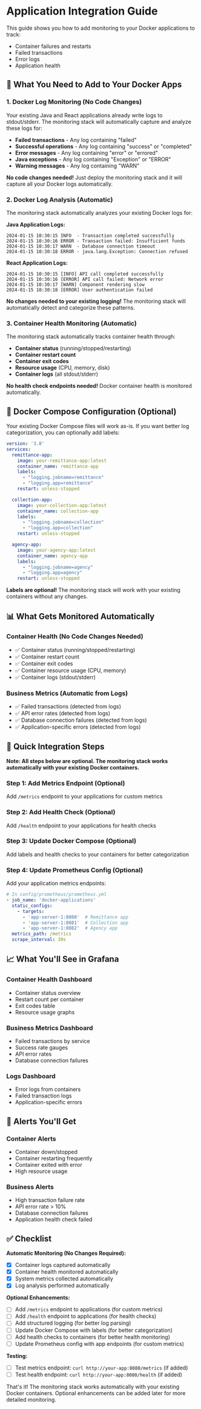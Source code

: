 # Application Integration Guide

This guide shows you how to add monitoring to your Docker applications to track:
- Container failures and restarts
- Failed transactions
- Error logs
- Application health

## 🐳 What You Need to Add to Your Docker Apps

### 1. **Docker Log Monitoring (No Code Changes)**

Your existing Java and React applications already write logs to stdout/stderr. The monitoring stack will automatically capture and analyze these logs for:

- **Failed transactions** - Any log containing "failed"
- **Successful operations** - Any log containing "success" or "completed"  
- **Error messages** - Any log containing "error" or "errored"
- **Java exceptions** - Any log containing "Exception" or "ERROR"
- **Warning messages** - Any log containing "WARN"

**No code changes needed!** Just deploy the monitoring stack and it will capture all your Docker logs automatically.

### 2. **Docker Log Analysis (Automatic)**

The monitoring stack automatically analyzes your existing Docker logs for:

**Java Application Logs:**
```
2024-01-15 10:30:15 INFO  - Transaction completed successfully
2024-01-15 10:30:16 ERROR - Transaction failed: Insufficient funds
2024-01-15 10:30:17 WARN  - Database connection timeout
2024-01-15 10:30:18 ERROR - java.lang.Exception: Connection refused
```

**React Application Logs:**
```
2024-01-15 10:30:15 [INFO] API call completed successfully
2024-01-15 10:30:16 [ERROR] API call failed: Network error
2024-01-15 10:30:17 [WARN] Component rendering slow
2024-01-15 10:30:18 [ERROR] User authentication failed
```

**No changes needed to your existing logging!** The monitoring stack will automatically detect and categorize these patterns.

### 3. **Container Health Monitoring (Automatic)**

The monitoring stack automatically tracks container health through:

- **Container status** (running/stopped/restarting)
- **Container restart count** 
- **Container exit codes**
- **Resource usage** (CPU, memory, disk)
- **Container logs** (all stdout/stderr)

**No health check endpoints needed!** Docker container health is monitored automatically.

## 🐳 Docker Compose Configuration (Optional)

Your existing Docker Compose files will work as-is. If you want better log categorization, you can optionally add labels:

```yaml
version: '3.8'
services:
  remittance-app:
    image: your-remittance-app:latest
    container_name: remittance-app
    labels:
      - "logging.jobname=remittance"
      - "logging.app=remittance"
    restart: unless-stopped

  collection-app:
    image: your-collection-app:latest
    container_name: collection-app
    labels:
      - "logging.jobname=collection"
      - "logging.app=collection"
    restart: unless-stopped

  agency-app:
    image: your-agency-app:latest
    container_name: agency-app
    labels:
      - "logging.jobname=agency"
      - "logging.app=agency"
    restart: unless-stopped
```

**Labels are optional!** The monitoring stack will work with your existing containers without any changes.

## 📊 What Gets Monitored Automatically

### Container Health (No Code Changes Needed)
- ✅ Container status (running/stopped/restarting)
- ✅ Container restart count
- ✅ Container exit codes
- ✅ Container resource usage (CPU, memory)
- ✅ Container logs (stdout/stderr)

### Business Metrics (Automatic from Logs)
- ✅ Failed transactions (detected from logs)
- ✅ API error rates (detected from logs)
- ✅ Database connection failures (detected from logs)
- ✅ Application-specific errors (detected from logs)

## 🔧 Quick Integration Steps

**Note: All steps below are optional. The monitoring stack works automatically with your existing Docker containers.**

### Step 1: Add Metrics Endpoint (Optional)
Add `/metrics` endpoint to your applications for custom metrics

### Step 2: Add Health Check (Optional)
Add `/health` endpoint to your applications for health checks

### Step 3: Update Docker Compose (Optional)
Add labels and health checks to your containers for better categorization

### Step 4: Update Prometheus Config (Optional)
Add your application metrics endpoints:

```yaml
# In config/prometheus/prometheus.yml
- job_name: 'docker-applications'
  static_configs:
    - targets:
      - 'app-server-1:8080'  # Remittance app
      - 'app-server-1:8081'  # Collection app
      - 'app-server-1:8082'  # Agency app
  metrics_path: /metrics
  scrape_interval: 30s
```

## 📈 What You'll See in Grafana

### Container Health Dashboard
- Container status overview
- Restart count per container
- Exit codes table
- Resource usage graphs

### Business Metrics Dashboard
- Failed transactions by service
- Success rate gauges
- API error rates
- Database connection failures

### Logs Dashboard
- Error logs from containers
- Failed transaction logs
- Application-specific errors

## 🚨 Alerts You'll Get

### Container Alerts
- Container down/stopped
- Container restarting frequently
- Container exited with error
- High resource usage

### Business Alerts
- High transaction failure rate
- API error rate > 10%
- Database connection failures
- Application health check failed

## ✅ Checklist

**Automatic Monitoring (No Changes Required):**
- [x] Container logs captured automatically
- [x] Container health monitored automatically
- [x] System metrics collected automatically
- [x] Log analysis performed automatically

**Optional Enhancements:**
- [ ] Add `/metrics` endpoint to applications (for custom metrics)
- [ ] Add `/health` endpoint to applications (for health checks)
- [ ] Add structured logging (for better log parsing)
- [ ] Update Docker Compose with labels (for better categorization)
- [ ] Add health checks to containers (for better health monitoring)
- [ ] Update Prometheus config with app endpoints (for custom metrics)

**Testing:**
- [ ] Test metrics endpoint: `curl http://your-app:8080/metrics` (if added)
- [ ] Test health endpoint: `curl http://your-app:8080/health` (if added)

That's it! The monitoring stack works automatically with your existing Docker containers. Optional enhancements can be added later for more detailed monitoring. 